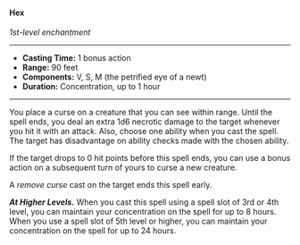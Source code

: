 #### Hex
*1st-level enchantment*
___
- **Casting Time:** 1 bonus action
- **Range:** 90 feet
- **Components:** V, S, M (the petrified eye of a newt)
- **Duration:** Concentration, up to 1 hour
---
You place a curse on a creature that you can see within range. Until the spell ends, you deal an extra 1d6 necrotic damage to the target whenever you hit it with an attack. Also, choose one ability when you cast the spell. The target has disadvantage on ability checks made with the chosen ability.

If the target drops to 0 hit points before this spell ends, you can use a bonus action on a subsequent turn of yours to curse a new creature.

A *remove curse* cast on the target ends this spell early.

***At Higher Levels.*** When you cast this spell using a spell slot of 3rd or 4th level, you can maintain your concentration on the spell for up to 8 hours. When you use a spell slot of 5th level or higher, you can maintain your concentration on the spell for up to 24 hours.